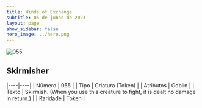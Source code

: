 ```yaml
---
title: Winds of Exchange
subtitle: 05 de junho de 2023
layout: page
show_sidebar: false
hero_image: ../hero.png
---
```


![055](https://mastervault-storage-prod.s3.amazonaws.com/media/card_front/en/600_055_ec6da1eb2f9e_en.png)


## Skirmisher

|----|----|
| Número | 055 |
| Tipo | Criatura (Token) |
| Atributos | Goblin |
| Texto | Skirmish. (When you use this creature to fight, it is dealt no damage in return.) |
| Raridade | Token |

